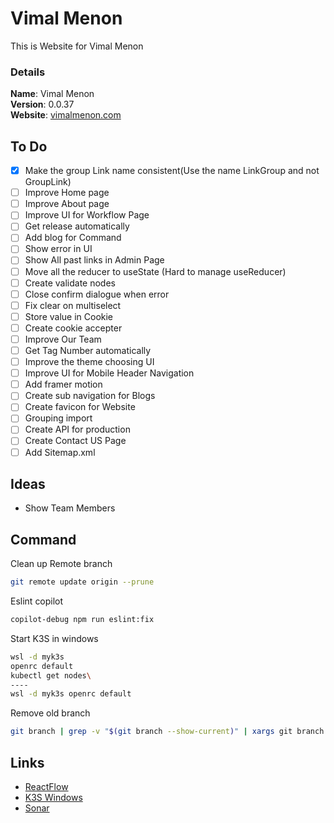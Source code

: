 # Vimal Menon

This is Website for Vimal Menon

### Details

<b>Name</b>: Vimal Menon
<br/>
<b>Version</b>: 0.0.37
<br/>
<b>Website</b>: [vimalmenon.com](https://vimalmenon.com)
<br/>

## To Do

- [x] Make the group Link name consistent(Use the name LinkGroup and not GroupLink)
- [ ] Improve Home page
- [ ] Improve About page
- [ ] Improve UI for Workflow Page
- [ ] Get release automatically
- [ ] Add blog for Command
- [ ] Show error in UI
- [ ] Show All past links in Admin Page
- [ ] Move all the reducer to useState (Hard to manage useReducer)
- [ ] Create validate nodes
- [ ] Close confirm dialogue when error
- [ ] Fix clear on multiselect
- [ ] Store value in Cookie
- [ ] Create cookie accepter
- [ ] Improve Our Team
- [ ] Get Tag Number automatically
- [ ] Improve the theme choosing UI
- [ ] Improve UI for Mobile Header Navigation
- [ ] Add framer motion
- [ ] Create sub navigation for Blogs
- [ ] Create favicon for Website
- [ ] Grouping import
- [ ] Create API for production
- [ ] Create Contact US Page
- [ ] Add Sitemap.xml

## Ideas

- Show Team Members

## Command

Clean up Remote branch

```sh
git remote update origin --prune
```

Eslint copilot

```sh
copilot-debug npm run eslint:fix
```

Start K3S in windows

```sh
wsl -d myk3s
openrc default
kubectl get nodes\
----
wsl -d myk3s openrc default
```

Remove old branch

```sh
git branch | grep -v "$(git branch --show-current)" | xargs git branch -D
```

## Links

- [ReactFlow](https://reactflow.dev/components/templates/workflow-editor)
- [K3S Windows](https://mrtn.me/autocloud/main/howtos/k3s-windows-install/)
- [Sonar](https://sonarcloud.io/project/overview?id=vimalmenon_vimalmenon.github.io)
